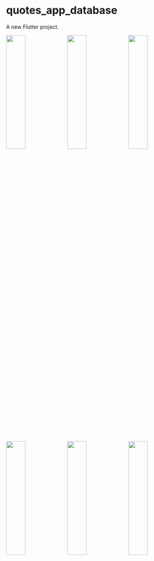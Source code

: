 # quotes_app_database

A new Flutter project.

<p>
  <img src="https://github.com/user-attachments/assets/34ed4b27-05d9-4bd4-90b9-242f0632d572" height=28% width=32%>
    <img src="https://github.com/user-attachments/assets/15c88372-fdd5-4c3b-828b-7f4882db3b02" height=28% width=32%>
    <img src="https://github.com/user-attachments/assets/34c0a0ed-3edd-4018-ae24-9d1a2c4b80bc" height=28% width=32%>
   <img src="https://github.com/user-attachments/assets/b19df839-2ad1-4393-b991-1c33f9aae83f" height=28% width=32%>
    <img src="https://github.com/user-attachments/assets/4ed0ef40-4445-43b8-9147-25497af0fbde" height=28% width=32%>
      <img src="https://github.com/user-attachments/assets/c2610682-e553-4925-b500-1ab50b02dc9c" height=28% width=32%>

</p>
